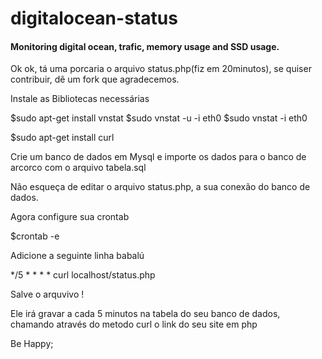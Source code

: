 digitalocean-status
===================

#### Monitoring digital ocean, trafic, memory usage and SSD usage.

Ok ok, tá uma porcaria o arquivo status.php(fiz em 20minutos), se quiser contribuir, dê um fork que agradecemos.


Instale as Bibliotecas necessárias

  $sudo apt-get install vnstat
  $sudo vnstat -u -i eth0
  $sudo vnstat -i eth0


  $sudo apt-get install curl





Crie um banco de dados em Mysql e importe os dados para o banco de arcorco com o arquivo tabela.sql

Não esqueça de editar o arquivo status.php, a sua conexão do banco de dados. 



Agora configure sua crontab

  $crontab -e
  
  
Adicione a seguinte linha babalú

  */5 * * * * curl localhost/status.php
  
Salve o arquvivo !

Ele irá gravar a cada 5 minutos na tabela do seu banco de dados, chamando através do metodo curl o link do seu site em php



Be Happy;
